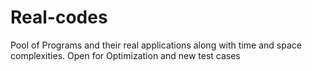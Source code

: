 # Real-codes
Pool of Programs and their real applications along with time and space complexities. Open for Optimization and new test cases
